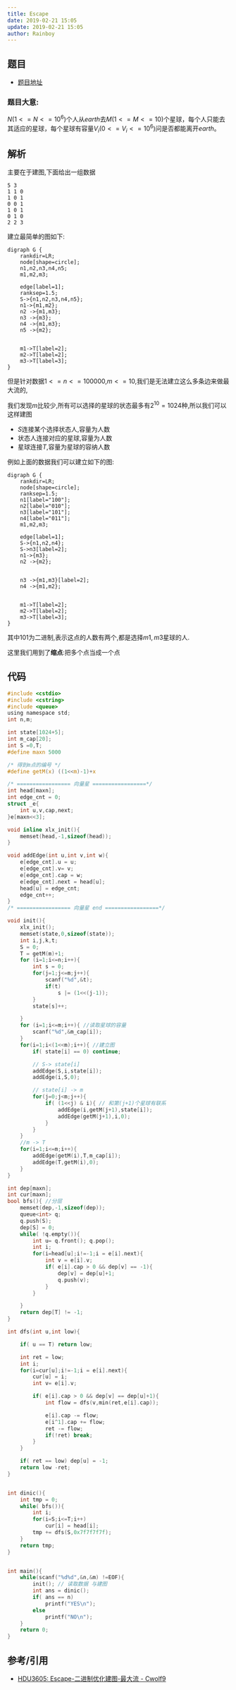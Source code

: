 ```yaml
---
title: Escape
date: 2019-02-21 15:05
update: 2019-02-21 15:05
author: Rainboy
---
```


## 题目
    
- [题目地址](https://vjudge.net/problem/HDU-3605)

### 题目大意:

$N(1<=N<=10^6)$个人从$earth$去$M(1<=M<=10)$个星球，每个人只能去其适应的星球，每个星球有容量$V_i(0<=V_i<=10^6)$问是否都能离开$earth$。

## 解析

主要在于建图,下面给出一组数据

```
5 3
1 1 0
1 0 1
0 0 1
1 0 1
0 1 0
2 2 3
```

建立最简单的图如下:
```viz-dot
digraph G {
    rankdir=LR;
    node[shape=circle];
    n1,n2,n3,n4,n5;
    m1,m2,m3;

    edge[label=1];
    ranksep=1.5;
    S->{n1,n2,n3,n4,n5};
    n1->{m1,m2};
    n2 ->{m1,m3};
    n3 ->{m3};
    n4 ->{m1,m3};
    n5 ->{m2};


    m1->T[label=2];
    m2->T[label=2];
    m3->T[label=3];
}
```

但是针对数据$1<=n<=100000$,$m<=10$,我们是无法建立这么多条边来做最大流的,

我们发现$m$比较少,所有可以选择的星球的状态最多有$2^{10} = 1024$种,所以我们可以这样建图

 - $S$连接某个选择状态人,容量为人数
 - 状态人连接对应的星球,容量为人数
 - 星球连接$T$,容量为星球的容纳人数

例如上面的数据我们可以建立如下的图:

```viz-dot
digraph G {
    rankdir=LR;
    node[shape=circle];
    ranksep=1.5;
    n1[label="100"];
    n2[label="010"];
    n3[label="101"];
    n4[label="011"];
    m1,m2,m3;

    edge[label=1];
    S->{n1,n2,n4};
    S->n3[label=2];
    n1->{m3};
    n2 ->{m2};


    n3 ->{m1,m3}[label=2];
    n4 ->{m1,m2};


    m1->T[label=2];
    m2->T[label=2];
    m3->T[label=3];
}
```
其中$101$为二进制,表示这点的人数有两个,都是选择$m1,m3$星球的人.

这里我们用到了**缩点**:把多个点当成一个点


## 代码

```c
#include <cstdio>
#include <cstring>
#include <queue>
using namespace std;
int n,m;

int state[1024+5];
int m_cap[20];
int S =0,T;
#define maxn 5000

/* 得到m点的编号 */
#define getM(x) ((1<<m)-1)+x

/* ================= 向量星 =================*/
int head[maxn];
int edge_cnt = 0;
struct _e{
    int u,v,cap,next;
}e[maxn<<3];

void inline xlx_init(){
    memset(head,-1,sizeof(head));
}

void addEdge(int u,int v,int w){
    e[edge_cnt].u = u;
    e[edge_cnt].v= v;
    e[edge_cnt].cap = w;
    e[edge_cnt].next = head[u];
    head[u] = edge_cnt;
    edge_cnt++;
}
/* ================= 向量星 end =================*/

void init(){
    xlx_init();
    memset(state,0,sizeof(state));
    int i,j,k,t;
    S = 0;
    T = getM(m)+1;
    for (i=1;i<=n;i++){
        int s = 0;
        for(j=1;j<=m;j++){
            scanf("%d",&t);
            if(t)
                s |= (1<<(j-1));
        }
        state[s]++;

    }
    for (i=1;i<=m;i++){ //读取星球的容量
        scanf("%d",&m_cap[i]);
    }
    for(i=1;i<(1<<m);i++){ //建立图
        if( state[i] == 0) continue;

        // S-> state[i]
        addEdge(S,i,state[i]);
        addEdge(i,S,0);

        // state[i] -> m
        for(j=0;j<m;j++){
            if( (1<<j) & i){ // 和第(j+1)个星球有联系
                addEdge(i,getM(j+1),state[i]);
                addEdge(getM(j+1),i,0);
            }
        }
    }
    //m -> T
    for(i=1;i<=m;i++){
        addEdge(getM(i),T,m_cap[i]);
        addEdge(T,getM(i),0);
    }
}

int dep[maxn];
int cur[maxn];
bool bfs(){ //分层
    memset(dep,-1,sizeof(dep));
    queue<int> q;
    q.push(S);
    dep[S] = 0;
    while( !q.empty()){
        int u= q.front(); q.pop();
        int i;
        for(i=head[u];i!=-1;i = e[i].next){
            int v = e[i].v;
            if( e[i].cap > 0 && dep[v] == -1){
                dep[v] = dep[u]+1;
                q.push(v);
            }
        }

    }
    return dep[T] != -1;
}

int dfs(int u,int low){

    if( u == T) return low;

    int ret = low;
    int i;
    for(i=cur[u];i!=-1;i = e[i].next){
        cur[u] = i;
        int v= e[i].v;

        if( e[i].cap > 0 && dep[v] == dep[u]+1){
            int flow = dfs(v,min(ret,e[i].cap));

            e[i].cap -= flow;
            e[i^1].cap += flow;
            ret -= flow;
            if(!ret) break;
        }
    }

    if( ret == low) dep[u] = -1;
    return low -ret;
}


int dinic(){
    int tmp = 0;
    while( bfs()){
        int i;
        for(i=S;i<=T;i++)
            cur[i] = head[i];
        tmp += dfs(S,0x7f7f7f7f);
    }
    return tmp;
}


int main(){
    while(scanf("%d%d",&n,&m) !=EOF){
        init(); // 读取数据 与建图
        int ans = dinic();
        if( ans == n)
            printf("YES\n");
        else
            printf("NO\n");
    }
    return 0;
}
```

## 参考/引用

 - [HDU3605: Escape-二进制优化建图-最大流 - Cwolf9](https://www.cnblogs.com/Cwolf9/p/9418994.html)
